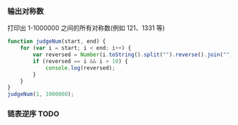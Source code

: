 ### 输出对称数
打印出 1-1000000 之间的所有对称数(例如 121、1331 等)

```js
function judgeNum(start, end) {
    for (var i = start; i < end; i++) {
        var reversed = Number(i.toString().split("").reverse().join(""));
        if (reversed == i && i > 10) {
            console.log(reversed);
        }
    }
}
judgeNum(1, 1000000);
```

### 链表逆序 TODO